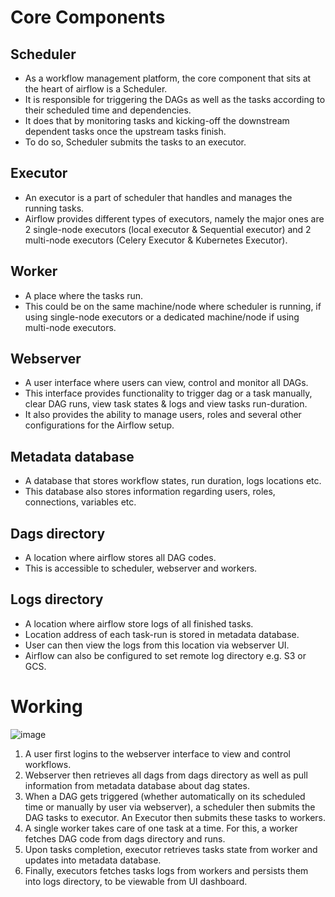 # Core Components

## Scheduler
- As a workflow management platform, the core component that sits at the heart of airflow is a Scheduler. 
- It is responsible for triggering the DAGs as well as the tasks according to their scheduled time and dependencies. 
- It does that by monitoring tasks and kicking-off the downstream dependent tasks once the upstream tasks finish. 
- To do so, Scheduler submits the tasks to an executor.

## Executor
- An executor is a part of scheduler that handles and manages the running tasks. 
- Airflow provides different types of executors, namely the major ones are 2 single-node executors (local executor & Sequential executor) and 2 multi-node executors (Celery Executor & Kubernetes Executor).

## Worker
- A place where the tasks run. 
- This could be on the same machine/node where scheduler is running, if using single-node executors or a dedicated machine/node if using multi-node executors.

## Webserver
- A user interface where users can view, control and monitor all DAGs. 
- This interface provides functionality to trigger dag or a task manually, clear DAG runs, view task states & logs and view tasks run-duration. 
- It also provides the ability to manage users, roles and several other configurations for the Airflow setup.

## Metadata database
- A database that stores workflow states, run duration, logs locations etc. 
- This database also stores information regarding users, roles, connections, variables etc.

## Dags directory
- A location where airflow stores all DAG codes. 
- This is accessible to scheduler, webserver and workers.

## Logs directory
- A location where airflow store logs of all finished tasks. 
- Location address of each task-run is stored in metadata database. 
- User can then view the logs from this location via webserver UI. 
- Airflow can also be configured to set remote log directory e.g. S3 or GCS.

# Working  
![image](https://user-images.githubusercontent.com/117569148/232107081-22b17620-df93-430d-8b03-49bd70f50bbb.png)

1. A user first logins to the webserver interface to view and control workflows.
2. Webserver then retrieves all dags from dags directory as well as pull information from metadata database about dag states.
3. When a DAG gets triggered (whether automatically on its scheduled time or manually by user via webserver), a scheduler then submits the DAG tasks to executor. An Executor then submits these tasks to workers.
4. A single worker takes care of one task at a time. For this, a worker fetches DAG code from dags directory and runs.
5. Upon tasks completion, executor retrieves tasks state from worker and updates into metadata database.
6. Finally, executors fetches tasks logs from workers and persists them into logs directory, to be viewable from UI dashboard.
